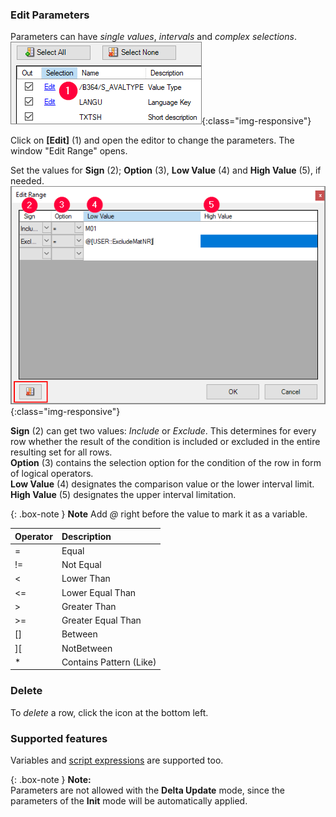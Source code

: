 ### Edit Parameters 

Parameters can have *single values*, *intervals* and *complex selections*. <br>
![Edit-Parameters](/img/content/Parameters_edit.png){:class="img-responsive"}

Click on **[Edit]** (1) and open the editor to change the parameters. The window "Edit Range" opens.

Set the values for **Sign** (2); **Option** (3), **Low Value** (4) and **High Value** (5), if needed.<br>
![Parameters-2](/img/content/Parameters-2.png){:class="img-responsive"}

**Sign** (2) can get two values: *Include* or *Exclude*. This determines for every row whether the result of the condition is included or excluded in the entire resulting set for all rows.<br>
**Option** (3) contains the selection option for the condition of the row in form of logical operators.<br>
**Low Value** (4) designates the comparison value or the lower interval limit.<br>
**High Value** (5) designates the upper interval limitation.

{: .box-note }
**Note** Add *@* right before the value to mark it as a variable.

|Operator|Description|
|:---|:---|
| = | Equal|
| != |Not Equal|
| < |Lower Than|
| <= |Lower Equal Than|
| > |Greater Than|
| >= |Greater Equal Than|
| [] |Between|
| ][ |NotBetween|
| * |Contains Pattern (Like)| 

### Delete
To *delete* a row, click the icon at the bottom left.

### Supported features

Variables and [script expressions](../advanced-techniques/script-expressions) are supported too. 

{: .box-note } 
**Note:** <br>
Parameters are not allowed with the **Delta Update** mode, since the parameters of the **Init** mode will be automatically applied.
